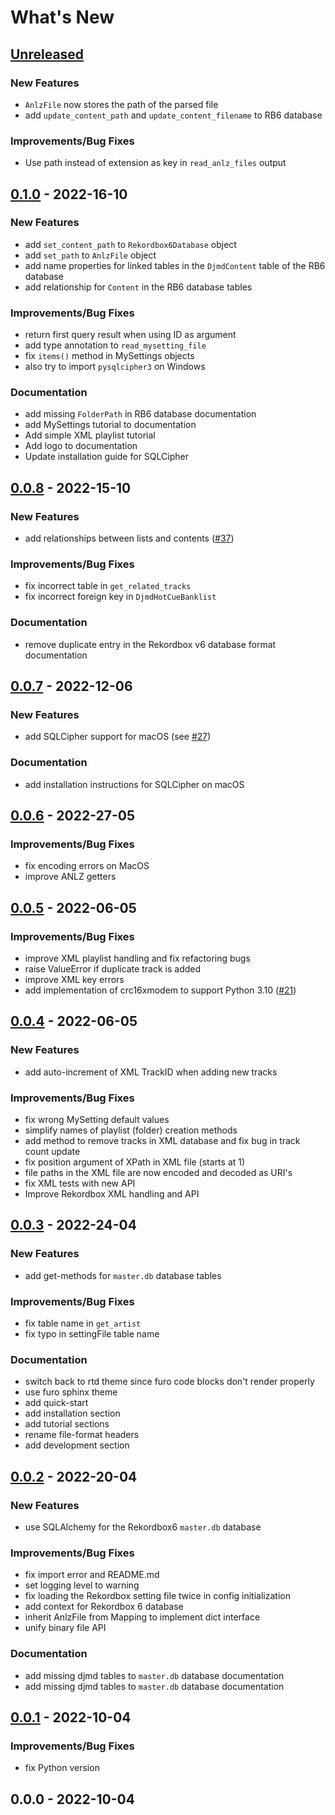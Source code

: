# What's New

<a name="unreleased"></a>
## [Unreleased]

### New Features
- `AnlzFile` now stores the path of the parsed file
- add `update_content_path` and `update_content_filename` to RB6 database

### Improvements/Bug Fixes
- Use path instead of extension as key in `read_anlz_files` output


<a name="0.1.0"></a>
## [0.1.0] - 2022-16-10
### New Features
- add `set_content_path` to `Rekordbox6Database` object
- add `set_path` to `AnlzFile` object
- add name properties for linked tables in the ``DjmdContent`` table of the RB6 database
- add relationship for `Content` in the RB6 database tables

### Improvements/Bug Fixes
- return first query result when using ID as argument
- add type annotation to ``read_mysetting_file``
- fix ``items()`` method in MySettings objects
- also try to import ``pysqlcipher3`` on Windows

### Documentation
- add missing ``FolderPath`` in RB6 database documentation
- add MySettings tutorial to documentation
- Add simple XML playlist tutorial
- Add logo to documentation
- Update installation guide for SQLCipher


<a name="0.0.8"></a>
## [0.0.8] - 2022-15-10
### New Features
- add relationships between lists and contents ([#37](https://github.com/dylanljones/pyrekordbox/issues/37))

### Improvements/Bug Fixes
- fix incorrect table in `get_related_tracks`
- fix incorrect foreign key in `DjmdHotCueBanklist`

### Documentation
- remove duplicate entry in the Rekordbox v6 database format documentation


<a name="0.0.7"></a>
## [0.0.7] - 2022-12-06
### New Features
- add SQLCipher support for macOS (see [#27](https://github.com/dylanljones/pyrekordbox/issues/27))

### Documentation
- add installation instructions for SQLCipher on macOS


<a name="0.0.6"></a>
## [0.0.6] - 2022-27-05
### Improvements/Bug Fixes
- fix encoding errors on MacOS
- improve ANLZ getters


<a name="0.0.5"></a>
## [0.0.5] - 2022-06-05
### Improvements/Bug Fixes
- improve XML playlist handling and fix refactoring bugs
- raise ValueError if duplicate track is added
- improve XML key errors
- add implementation of crc16xmodem to support Python 3.10 ([#21](https://github.com/dylanljones/pyrekordbox/issues/21))


<a name="0.0.4"></a>
## [0.0.4] - 2022-06-05
### New Features
- add auto-increment of XML TrackID when adding new tracks

### Improvements/Bug Fixes
- fix wrong MySetting default values
- simplify names of playlist (folder) creation methods
- add method to remove tracks in XML database and fix bug in track count update
- fix position argument of XPath in XML file (starts at 1)
- file paths in the XML file are now encoded and decoded as URI's
- fix XML tests with new API
- Improve Rekordbox XML handling and API


<a name="0.0.3"></a>
## [0.0.3] - 2022-24-04
### New Features
- add get-methods for `master.db` database tables

### Improvements/Bug Fixes
- fix table name in `get_artist`
- fix typo in settingFile table name

### Documentation
- switch back to rtd theme since furo code blocks don't render properly
- use furo sphinx theme
- add quick-start
- add installation section
- add tutorial sections
- rename file-format headers
- add development section


<a name="0.0.2"></a>
## [0.0.2] - 2022-20-04
### New Features
- use SQLAlchemy for the  Rekordbox6 `master.db` database

### Improvements/Bug Fixes
- fix import error and README.md
- set logging level to warning
- fix loading the Rekordbox setting file twice in config initialization
- add context for Rekordbox 6 database
- inherit AnlzFile from Mapping to implement dict interface
- unify binary file API

### Documentation
- add missing djmd tables to `master.db` database documentation
- add missing djmd tables to `master.db` database documentation


<a name="0.0.1"></a>
## [0.0.1] - 2022-10-04
### Improvements/Bug Fixes
- fix Python version


<a name="0.0.0"></a>
## 0.0.0 - 2022-10-04


[Unreleased]: https://github.com/dylanljones/pyrekordbox/compare/0.1.0...HEAD
[0.1.0]: https://github.com/dylanljones/pyrekordbox/compare/0.0.8...0.1.0
[0.0.8]: https://github.com/dylanljones/pyrekordbox/compare/0.0.7...0.0.8
[0.0.7]: https://github.com/dylanljones/pyrekordbox/compare/0.0.6...0.0.7
[0.0.6]: https://github.com/dylanljones/pyrekordbox/compare/0.0.5...0.0.6
[0.0.5]: https://github.com/dylanljones/pyrekordbox/compare/0.0.4...0.0.5
[0.0.4]: https://github.com/dylanljones/pyrekordbox/compare/0.0.3...0.0.4
[0.0.3]: https://github.com/dylanljones/pyrekordbox/compare/0.0.2...0.0.3
[0.0.2]: https://github.com/dylanljones/pyrekordbox/compare/0.0.1...0.0.2
[0.0.1]: https://github.com/dylanljones/pyrekordbox/compare/0.0.0...0.0.1
